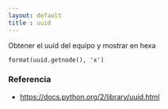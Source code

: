 ```yaml
---
layout: default
title : uuid
---
```


Obtener el uuid del equipo y mostrar en hexa

	format(uuid.getnode(), 'x')


### Referencia

* https://docs.python.org/2/library/uuid.html
